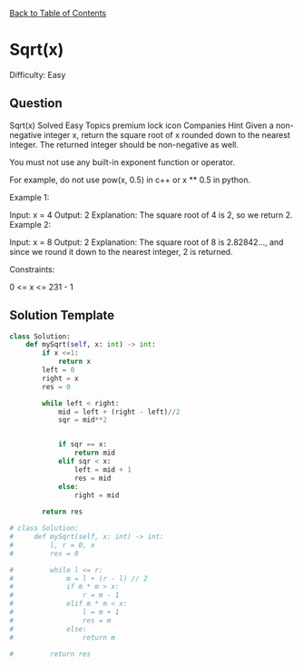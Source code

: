 [Back to Table of Contents](../README.md)

# Sqrt(x)
Difficulty: Easy

## Question
Sqrt(x)
Solved
Easy
Topics
premium lock icon
Companies
Hint
Given a non-negative integer x, return the square root of x rounded down to the nearest integer. The returned integer should be non-negative as well.

You must not use any built-in exponent function or operator.

For example, do not use pow(x, 0.5) in c++ or x ** 0.5 in python.
 

Example 1:

Input: x = 4
Output: 2
Explanation: The square root of 4 is 2, so we return 2.
Example 2:

Input: x = 8
Output: 2
Explanation: The square root of 8 is 2.82842..., and since we round it down to the nearest integer, 2 is returned.
 

Constraints:

0 <= x <= 231 - 1

## Solution Template
```python
class Solution:
    def mySqrt(self, x: int) -> int:
        if x <=1:
            return x
        left = 0
        right = x
        res = 0

        while left < right:
            mid = left + (right - left)//2
            sqr = mid**2


            if sqr == x:
                return mid
            elif sqr < x:
                left = mid + 1
                res = mid
            else:
                right = mid
        
        return res

# class Solution:
#     def mySqrt(self, x: int) -> int:
#         l, r = 0, x
#         res = 0

#         while l <= r:
#             m = l + (r - l) // 2
#             if m * m > x:
#                 r = m - 1
#             elif m * m < x:
#                 l = m + 1
#                 res = m
#             else:
#                 return m

#         return res
```
